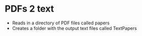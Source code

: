 # PDFs 2 text
- Reads in a directory of PDF files called papers
- Creates a folder with the output text files called TextPapers
